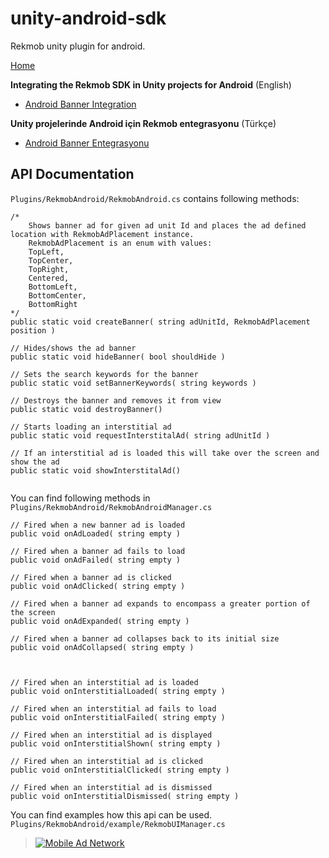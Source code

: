 # unity-android-sdk
Rekmob unity plugin for android.

[Home](https://github.com/rekmob/unity-android-sdk/wiki)

**Integrating the Rekmob SDK in Unity projects for Android** (English)

- [Android Banner Integration](https://github.com/rekmob/unity-android-sdk/wiki/Android-Banner-Integration)


**Unity projelerinde Android için Rekmob entegrasyonu** (Türkçe)

- [Android Banner Entegrasyonu](https://github.com/rekmob/unity-android-sdk/wiki/Android-Banner-Integration)

## API Documentation

`Plugins/RekmobAndroid/RekmobAndroid.cs` contains following methods:

```
/*
	Shows banner ad for given ad unit Id and places the ad defined location with RekmobAdPlacement instance.
	RekmobAdPlacement is an enum with values:
	TopLeft,
	TopCenter,
	TopRight,
	Centered,
	BottomLeft,
	BottomCenter,
	BottomRight
*/	
public static void createBanner( string adUnitId, RekmobAdPlacement position )

// Hides/shows the ad banner
public static void hideBanner( bool shouldHide )

// Sets the search keywords for the banner
public static void setBannerKeywords( string keywords )

// Destroys the banner and removes it from view
public static void destroyBanner()

// Starts loading an interstitial ad
public static void requestInterstitalAd( string adUnitId )

// If an interstitial ad is loaded this will take over the screen and show the ad
public static void showInterstitalAd()


````

You can find following methods in `Plugins/RekmobAndroid/RekmobAndroidManager.cs` 

```
// Fired when a new banner ad is loaded
public void onAdLoaded( string empty )

// Fired when a banner ad fails to load
public void onAdFailed( string empty )

// Fired when a banner ad is clicked
public void onAdClicked( string empty )

// Fired when a banner ad expands to encompass a greater portion of the screen
public void onAdExpanded( string empty )

// Fired when a banner ad collapses back to its initial size
public void onAdCollapsed( string empty )



// Fired when an interstitial ad is loaded
public void onInterstitialLoaded( string empty )

// Fired when an interstitial ad fails to load
public void onInterstitialFailed( string empty )

// Fired when an interstitial ad is displayed
public void onInterstitialShown( string empty )

// Fired when an interstitial ad is clicked
public void onInterstitialClicked( string empty )

// Fired when an interstitial ad is dismissed
public void onInterstitialDismissed( string empty )

```

You can find examples how this api can be used. `Plugins/RekmobAndroid/example/RekmobUIManager.cs`


> [![Mobile Ad Network](https://rekmob.s3.amazonaws.com/img/logo.png)](https://www.rekmob.com)
